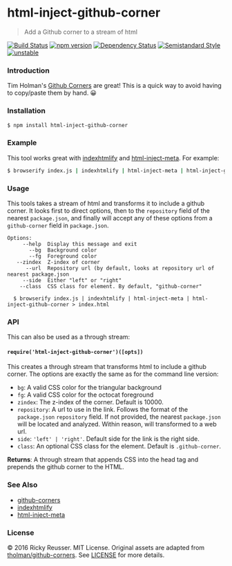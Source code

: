 # html-inject-github-corner

> Add a Github corner to a stream of html

[![Build Status][travis-image]][travis-url]
[![npm version][npm-image]][npm-url]
[![Dependency Status][david-dm-image]][david-dm-url]
[![Semistandard Style][semistandard-image]][semistandard-url]
[![unstable][stability-unstable]][stability-url]

### Introduction

Tim Holman's [Github Corners](https://github.com/tholman/github-corners/) are great! This is a quick way to avoid having to copy/paste them by hand. 😀

### Installation

```bash
$ npm install html-inject-github-corner
```

### Example

This tool works great with [indexhtmlify](https://github.com/dominictarr/indexhtmlify) and [html-inject-meta](https://github.com/rreusser/html-inject-meta). For example:

```bash
$ browserify index.js | indexhtmlify | html-inject-meta | html-inject-github-corner > index.html
``` 
### Usage

This tools takes a stream of html and transforms it to include a github corner. It looks first to direct options, then to the `repository` field of the nearest `package.json`, and finally will accept any of these options from a `github-corner` field in `package.json`.

```
Options:
     --help  Display this message and exit
       --bg  Background color
       --fg  Foreground color
   --zindex  Z-index of corner
      --url  Repository url (by default, looks at repository url of nearest package.json
     --side  Either "left" or "right"
    --class  CSS class for element. By default, "github-corner"

  $ browserify index.js | indexhtmlify | html-inject-meta | html-inject-github-corner > index.html
```

### API

This can also be used as a through stream:

#### `require('html-inject-github-corner')([opts])`

This creates a through stream that transforms html to include a github corner. The options are exactly the same as for the command line version:

- `bg`: A valid CSS color for the triangular background
- `fg`: A valid CSS color for the octocat foreground
- `zindex`: The z-index of the corner. Default is 10000.
- `repository`: A url to use in the link. Follows the format of the `package.json` `repository` field. If not provided, the nearest `package.json` will be located and analyzed. Within reason, will transformed to a web url.
- `side`: `'left' | 'right'`. Default side for the link is the right side.
- `class`: An optional CSS class for the element. Default is `.github-corner`.

**Returns**: A through stream that appends CSS into the head tag and prepends the github corner to the HTML.

### See Also

- [github-corners](https://github.com/tholman/github-corners/)
- [indexhtmlify](https://github.com/dominictarr/indexhtmlify)
- [html-inject-meta](https://github.com/rreusser/html-inject-meta)

### License

&copy; 2016 Ricky Reusser. MIT License. Original assets are adapted from [tholman/github-corners](https://github.com/tholman/github-corners). See [LICENSE](https://github.com/rreusser/html-inject-github-corner/blob/master/LICENSE) for more details.


<!-- BADGES -->

[travis-image]: https://travis-ci.org/rreusser/html-inject-github-corner.svg?branch=master
[travis-url]: https://travis-ci.org/rreusser/html-inject-github-corner

[npm-image]: https://badge.fury.io/js/html-inject-github-corner.svg
[npm-url]: https://npmjs.org/package/html-inject-github-corner

[david-dm-image]: https://david-dm.org/rreusser/html-inject-github-corner.svg?theme=shields.io
[david-dm-url]: https://david-dm.org/rreusser/html-inject-github-corner

[semistandard-image]: https://img.shields.io/badge/code%20style-semistandard-brightgreen.svg?style=flat-square
[semistandard-url]: https://github.com/Flet/semistandard

<!-- see stability badges at: https://github.com/badges/stability-badges -->
[stability-url]: https://github.com/badges/stability-badges
[stability-deprecated]: http://badges.github.io/stability-badges/dist/deprecated.svg
[stability-experimental]: http://badges.github.io/stability-badges/dist/experimental.svg
[stability-unstable]: http://badges.github.io/stability-badges/dist/unstable.svg
[stability-stable]: http://badges.github.io/stability-badges/dist/stable.svg
[stability-frozen]: http://badges.github.io/stability-badges/dist/frozen.svg
[stability-locked]: http://badges.github.io/stability-badges/dist/locked.svg

